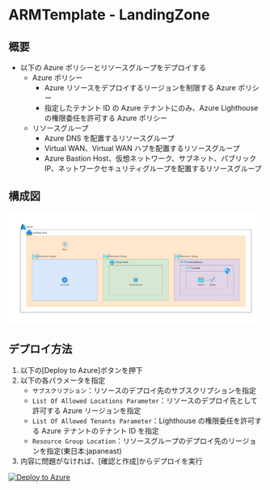 # ARMTemplate - LandingZone

## 概要

- 以下の Azure ポリシーとリソースグループをデプロイする
  - Azure ポリシー
    - Azure リソースをデプロイするリージョンを制限する Azure ポリシー
    - 指定したテナント ID の Azure テナントにのみ、Azure Lighthouse の権限委任を許可する Azure ポリシー
  - リソースグループ
    - Azure DNS を配置するリソースグループ
    - Virtual WAN、Virtual WAN ハブを配置するリソースグループ
    - Azure Bastion Host、仮想ネットワーク、サブネット、パブリック IP、ネットワークセキュリティグループを配置するリソースグループ

## 構成図

![BaseLine 構成図](./BaseLine.png)

## デプロイ方法

1. 以下の[Deploy to Azure]ボタンを押下
2. 以下の各パラメータを指定
   - `サブスクリプション`：リソースのデプロイ先のサブスクリプションを指定
   - `List Of Allowed Locations Parameter`：リソースのデプロイ先として許可する Azure リージョンを指定
   - `List Of Allowed Tenants Parameter`：Lighthouse の権限委任を許可する Azure テナントのテナント ID を指定
   - `Resource Group Location`：リソースグループのデプロイ先のリージョンを指定(東日本:japaneast)
3. 内容に問題がなければ、[確認と作成]からデプロイを実行
 
[![Deploy to Azure](https://aka.ms/deploytoazurebutton)](https://portal.azure.com/#create/Microsoft.Template/uri/https%3A%2F%2Fraw.githubusercontent.com%2Ffixer-github%2FFIXER.CloudConfigCMP%2Fdevelop%2FARMTemplate%2FFIXERTemplate%2FBaseLine%2FPolicy_ResourceGroup_template.json)
